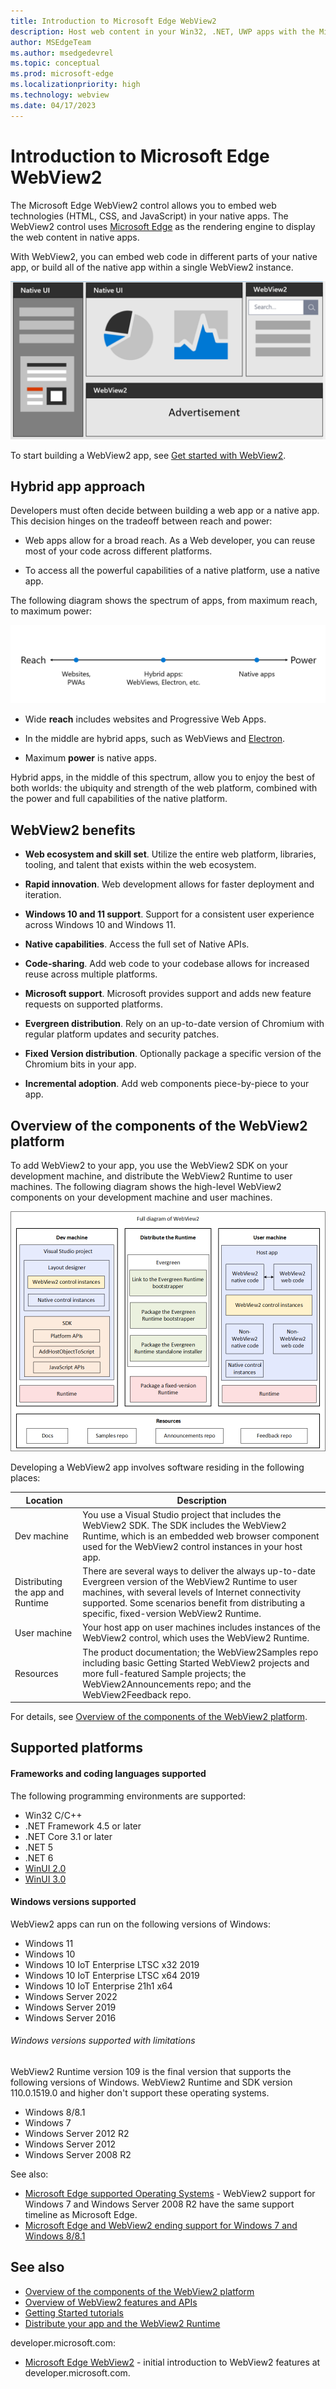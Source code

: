 ```yaml
---
title: Introduction to Microsoft Edge WebView2
description: Host web content in your Win32, .NET, UWP apps with the Microsoft Edge WebView2 control.
author: MSEdgeTeam
ms.author: msedgedevrel
ms.topic: conceptual
ms.prod: microsoft-edge
ms.localizationpriority: high
ms.technology: webview
ms.date: 04/17/2023
---
```

# Introduction to Microsoft Edge WebView2

The Microsoft Edge WebView2 control allows you to embed web technologies (HTML, CSS, and JavaScript) in your native apps.  The WebView2 control uses [Microsoft Edge](https://www.microsoftedgeinsider.com) as the rendering engine to display the web content in native apps.

With WebView2, you can embed web code in different parts of your native app, or build all of the native app within a single WebView2 instance.

![Diagram of an app with native UI areas in the left and top left, and WebView2 UI areas in the top right and bottom](./index-images/what-webview.png)

To start building a WebView2 app, see [Get started with WebView2](get-started/get-started.md).


<!-- ====================================================================== -->
## Hybrid app approach

Developers must often decide between building a web app or a native app.  This decision hinges on the tradeoff between reach and power:

*  Web apps allow for a broad reach.  As a Web developer, you can reuse most of your code across different platforms.

*  To access all the powerful capabilities of a native platform, use a native app.

The following diagram shows the spectrum of apps, from maximum reach, to maximum power:

![The spectrum of apps, from maximum reach but less power, to an optimal hybrid blend, to maximum power but less reach](./index-images/web-native.png)

*  Wide **reach** includes websites and Progressive Web Apps.

*  In the middle are hybrid apps, such as WebViews and [Electron](https://en.wikipedia.org/wiki/Electron_(software_framework)).

*  Maximum **power** is native apps.

Hybrid apps, in the middle of this spectrum, allow you to enjoy the best of both worlds: the ubiquity and strength of the web platform, combined with the power and full capabilities of the native platform.


<!-- ====================================================================== -->
## WebView2 benefits

*  **Web ecosystem and skill set**.  Utilize the entire web platform, libraries, tooling, and talent that exists within the web ecosystem.

*  **Rapid innovation**.  Web development allows for faster deployment and iteration.

*  **Windows 10 and 11 support**.  Support for a consistent user experience across Windows 10 and Windows 11.

*  **Native capabilities**.  Access the full set of Native APIs.

*  **Code-sharing**.  Add web code to your codebase allows for increased reuse across multiple platforms.

*  **Microsoft support**.  Microsoft provides support and adds new feature requests on supported platforms.

*  **Evergreen distribution**.  Rely on an up-to-date version of Chromium with regular platform updates and security patches.

*  **Fixed Version distribution**.  Optionally package a specific version of the Chromium bits in your app.

*  **Incremental adoption**.  Add web components piece-by-piece to your app.


<!-- ====================================================================== -->
## Overview of the components of the WebView2 platform

To add WebView2 to your app, you use the WebView2 SDK on your development machine, and distribute the WebView2 Runtime to user machines.  The following diagram shows the high-level WebView2 components on your development machine and user machines.

![Full diagram of WebView2](./index-images/full-diagram.png)
<!-- .png is owned by index.md, also linked to by platform-components.md -->

Developing a WebView2 app involves software residing in the following places:

| Location | Description |
|---|---|
| Dev machine | You use a Visual Studio project that includes the WebView2 SDK.  The SDK includes the WebView2 Runtime, which is an embedded web browser component used for the WebView2 control instances in your host app. |
| Distributing the app and Runtime | There are several ways to deliver the always up-to-date Evergreen version of the WebView2 Runtime to user machines, with several levels of Internet connectivity supported.  Some scenarios benefit from distributing a specific, fixed-version WebView2 Runtime. |
| User machine | Your host app on user machines includes instances of the WebView2 control, which uses the WebView2 Runtime. |
| Resources | The product documentation; the WebView2Samples repo including basic Getting Started WebView2 projects and more full-featured Sample projects; the WebView2Announcements repo; and the WebView2Feedback repo. |

For details, see [Overview of the components of the WebView2 platform](./concepts/platform-components.md).


<!-- ====================================================================== -->
## Supported platforms


<!-- ------------------------------ -->
#### Frameworks and coding languages supported

The following programming environments are supported:

*  Win32 C/C++
*  .NET Framework 4.5 or later
*  .NET Core 3.1 or later
*  .NET 5
*  .NET 6
*  [WinUI 2.0](/windows/apps/winui/winui2/)
*  [WinUI 3.0](/windows/apps/winui/winui3/)


<!-- ------------------------------ -->
#### Windows versions supported

WebView2 apps can run on the following versions of Windows:

*  Windows 11
*  Windows 10
*  Windows 10 IoT Enterprise LTSC x32 2019
*  Windows 10 IoT Enterprise LTSC x64 2019
*  Windows 10 IoT Enterprise 21h1 x64
*  Windows Server 2022
*  Windows Server 2019
*  Windows Server 2016


###### Windows versions supported with limitations

WebView2 Runtime version 109 is the final version that supports the following versions of Windows.  WebView2 Runtime and SDK version 110.0.1519.0 and higher don't support these operating systems.

*  Windows 8/8.1
*  Windows 7
*  Windows Server 2012 R2
*  Windows Server 2012
*  Windows Server 2008 R2

See also:
* [Microsoft Edge supported Operating Systems](/deployedge/microsoft-edge-supported-operating-systems) - WebView2 support for Windows 7 and Windows Server 2008 R2 have the same support timeline as Microsoft Edge.
* [Microsoft Edge and WebView2 ending support for Windows 7 and Windows 8/8.1](https://blogs.windows.com/msedgedev/2022/12/09/microsoft-edge-and-webview2-ending-support-for-windows-7-and-windows-8-8-1/)


<!-- ====================================================================== -->
## See also

* [Overview of the components of the WebView2 platform](./concepts/platform-components.md)
* [Overview of WebView2 features and APIs](./concepts/overview-features-apis.md)
* [Getting Started tutorials](get-started/get-started.md)
* [Distribute your app and the WebView2 Runtime](concepts/distribution.md)

developer.microsoft.com:
* [Microsoft Edge WebView2](https://developer.microsoft.com/microsoft-edge/webview2) - initial introduction to WebView2 features at developer.microsoft.com.

